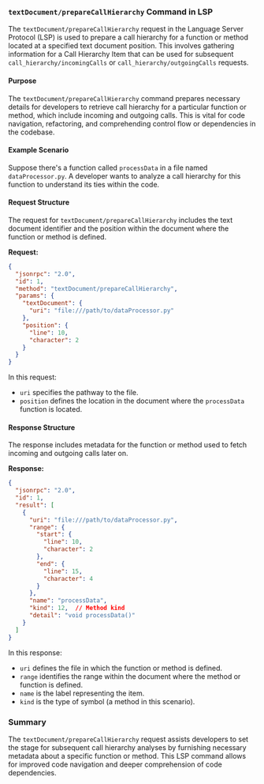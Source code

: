 ### `textDocument/prepareCallHierarchy` Command in LSP

The `textDocument/prepareCallHierarchy` request in the Language Server Protocol (LSP) is used to prepare a call hierarchy for a function or method located at a specified text document position. This involves gathering information for a Call Hierarchy Item that can be used for subsequent `call_hierarchy/incomingCalls` or `call_hierarchy/outgoingCalls` requests.

#### Purpose

The `textDocument/prepareCallHierarchy` command prepares necessary details for developers to retrieve call hierarchy for a particular function or method, which include incoming and outgoing calls. This is vital for code navigation, refactoring, and comprehending control flow or dependencies in the codebase.

#### Example Scenario

Suppose there's a function called `processData` in a file named `dataProcessor.py`. A developer wants to analyze a call hierarchy for this function to understand its ties within the code.

#### Request Structure

The request for `textDocument/prepareCallHierarchy` includes the text document identifier and the position within the document where the function or method is defined.

**Request:**

```json
{
  "jsonrpc": "2.0",
  "id": 1,
  "method": "textDocument/prepareCallHierarchy",
  "params": {
    "textDocument": {
      "uri": "file:///path/to/dataProcessor.py"
    },
    "position": {
      "line": 10,
      "character": 2
    }
  }
}
```

In this request:
- `uri` specifies the pathway to the file.
- `position` defines the location in the document where the `processData` function is located.

#### Response Structure

The response includes metadata for the function or method used to fetch incoming and outgoing calls later on.

**Response:**

```json
{
  "jsonrpc": "2.0",
  "id": 1,
  "result": [
    {
      "uri": "file:///path/to/dataProcessor.py",
      "range": {
        "start": {
          "line": 10,
          "character": 2
        },
        "end": {
          "line": 15,
          "character": 4
        }
      },
      "name": "processData",
      "kind": 12,  // Method kind
      "detail": "void processData()"
    }
  ]
}
```

In this response:
- `uri` defines the file in which the function or method is defined.
- `range` identifies the range within the document where the method or function is defined.
- `name` is the label representing the item.
- `kind` is the type of symbol (a method in this scenario).

### Summary

The `textDocument/prepareCallHierarchy` request assists developers to set the stage for subsequent call hierarchy analyses by furnishing necessary metadata about a specific function or method. This LSP command allows for improved code navigation and deeper comprehension of code dependencies.